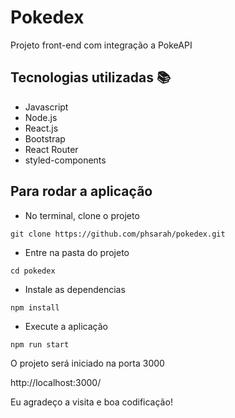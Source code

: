 # Pokedex
Projeto front-end com integração a PokeAPI

 ## Tecnologias utilizadas :books:

* Javascript
* Node.js
* React.js
* Bootstrap
* React Router
* styled-components

## Para rodar a aplicação

* No terminal, clone o projeto

```git clone https://github.com/phsarah/pokedex.git```

* Entre na pasta do projeto 

```cd pokedex```

* Instale as dependencias 

``` npm install ```

* Execute a aplicação 

```npm run start```

O projeto será iniciado na porta 3000

http://localhost:3000/


Eu agradeço a visita e boa codificação! 
